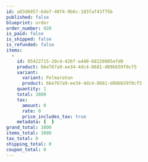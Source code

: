 ```yaml
---
id: a03d6857-6de7-40f4-9b6c-183faf43f75b
published: false
blueprint: order
order_number: 920
is_paid: false
is_shipped: false
is_refunded: false
items:
  -
    id: 05422715-20c4-426f-a440-68220985efd0
    product: 66e767a9-ee34-4dc4-8681-d09bb59f0cf5
    variant:
      variant: Polmaraton
      product: 66e767a9-ee34-4dc4-8681-d09bb59f0cf5
    quantity: 1
    total: 3800
    tax:
      amount: 0
      rate: 0
      price_includes_tax: true
    metadata: {  }
grand_total: 3800
items_total: 3800
tax_total: 0
shipping_total: 0
coupon_total: 0
---
```

